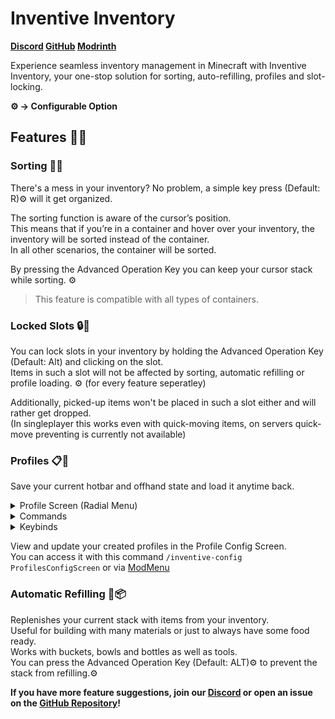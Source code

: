 # Inventive Inventory
**[Discord](https://discord.gg/uycTMfCsfc) [GitHub](https://github.com/Origins-Tech/InventiveInventory/issues) [Modrinth](https://modrinth.com/mod/inventive-inventory)**

Experience seamless inventory management in Minecraft with Inventive Inventory, your one-stop solution for sorting, auto-refilling, profiles and slot-locking.

**⚙️ -> Configurable Option**

## Features 🚀💡
### Sorting 🔀🔠
There's a mess in your inventory? No problem, a simple key press (Default: R)⚙️ will it get organized.

The sorting function is aware of the cursor’s position.  
This means that if you’re in a container and hover over your inventory, the inventory will be sorted instead of the container.  
In all other scenarios, the container will be sorted.

By pressing the Advanced Operation Key you can keep your cursor stack while sorting. ⚙️
> This feature is compatible with all types of containers.

### Locked Slots 🔒🚫
You can lock slots in your inventory by holding the Advanced Operation Key (Default: Alt) and clicking on the slot.  
Items in such a slot will not be affected by sorting, automatic refilling or profile loading. ⚙️ (for every feature seperatley)

Additionally, picked-up items won't be placed in such a slot either and will rather get dropped.  
(In singleplayer this works even with quick-moving items, on servers quick-move preventing is currently not available)

### Profiles 📋📂
Save your current hotbar and offhand state and load it anytime back.

<details>
  <summary>Profile Screen (Radial Menu)</summary>
  
By pressing and holding 'V'⚙️ you can open the Profile Screen where you can create, load, overwrite or delete profiles.  
- Create: Just hover over '+' and release 'V'⚙️. A Profile should be created. (Optionally, you can press ALT additionally to name your profile)
- Overwrite: Hover over an existing profile, hold Left CTRL and release 'V'⚙️ to overwrite this profile.
- Delete: Hover over an existing profile, hold ALT and release 'V'⚙️ to delete this profile.

</details>

<details>
<summary>Commands</summary>

- Save: ```/inventive-profiles create <name> [keybinding]```
- Load: ```/inventive-profiles load <profile>```
- Delete: ```/inventive-profiles delete <profile>```

</details>

<details>
<summary>Keybinds</summary>

You can bind customizable keys to your profiles for loading.
- Loading: Loading Key (Default: ALT)⚙️ + [Profile Key (Default: 1-3)⚙️]

Alternatively, you can activate Fast Load where you don't have to press the loading key. ⚙️

</details>

View and update your created profiles in the Profile Config Screen.  
You can access it with this command ```/inventive-config ProfilesConfigScreen``` or via [ModMenu](https://modrinth.com/mod/modmenu)

### Automatic Refilling 🔄📦
Replenishes your current stack with items from your inventory.  
Useful for building with many materials or just to always have some food ready.  
Works with buckets, bowls and bottles as well as tools.  
You can press the Advanced Operation Key (Default: ALT)⚙️ to prevent the stack from refilling.⚙️  

**If you have more feature suggestions, join our [Discord](https://discord.gg/uycTMfCsfc) or open an issue on the [GitHub Repository](https://github.com/Origins-Tech/InventiveInventory/issues)!**
